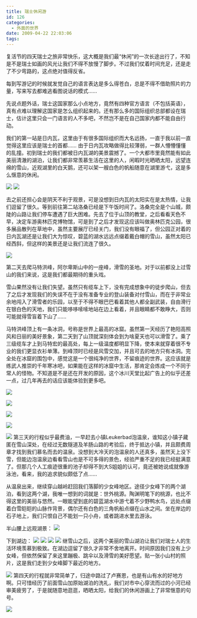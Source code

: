 ```yaml
---
title: 瑞士休闲游
id: 126
categories:
  - 外面的世界
date: 2009-04-22 22:03:06
tags:
---
```


复活节的四天瑞士之旅非常快乐，这大概是我们最“休闲”的一次长途出行了，不知是不是瑞士如画的风光让我们不得不放慢了脚步。不过我们仗着时间充足，还是走了不少弯路的，这点绝对值得反省。

每到写游记的时候就发觉自己的语言表达是多么得苍白，总是不得不借助照片的力量，写来写去都难逃看图说话的模式……

先说点题外话，瑞士这国家那么小点地方，竟然有四种官方语言（不包括英语），真有点难以理解这国家是怎么组织起来的。还有那么多的国际组织总部都设在瑞士，估计这里只会一门语言的人不多吧，不然岂不是在自己国家内都不能自由行动。

我们的第一站是日内瓦，这里由于有很多国际组织而大名远扬，一直于我以前一直觉得这里应该是瑞士的首都…… 由于日内瓦攻略做得比较薄弱，一群人懵懵懂懂的乱撞。初到瑞士的我们都被日内瓦湖的美景震撼了。一个大都市里竟然能有如此美丽清澈的湖泊，让我们都非常羡慕生活在这里的人，闲暇时光晒晒太阳，远望连绵的雪山，近观湖里的白天鹅，还可以架一艘白色的帆船随意在湖里游弋，这是多么惬意的休闲。


![](http://i557.photobucket.com/albums/ss20/lithilda/IMG_4220.jpg)
![](http://i557.photobucket.com/albums/ss20/lithilda/IMG_4229.jpg)

去之前还担心会是阴天不利于观景，可是没想到日内瓦的太阳实在是太热情，让我们逗留了很久。等到前往第二站洛桑已经是下午饭时间了。洛桑完全是个山城，颇陡的山路让我们停车遭遇了巨大困难。先去了位于山顶的教堂，之后看看天色不早，决定车游奥林匹克博物馆，可是到了之后才发现这应该叫做奥林匹克公园，很多展品散列在草地中，虽然主要展厅已经关门，我们没有眼福了，但公园正对着的日内瓦湖还是让我们大为惊叹，碧蓝的湖水远远点缀着戴白帽的雪山，虽然太阳已经西斜，但这样的美景还是让我们流连了很久。


![](http://i557.photobucket.com/albums/ss20/lithilda/IMG_4267.jpg)

第二天去爬马特洪峰，阿尔卑斯山中的一座峰，滑雪的圣地。对于以前都没上过雪山的我们来说，这是我们都最期待的重头戏。

雪山果然没有让我们失望。虽然只有缆车上下，没有完成想象中的徒步爬山，但去了之后才发现我们的失误不在于没有准备专业的登山装备对付雪山，而在于非常业余地闯入了滑雪者的乐园，以至于不得不眼巴巴看着其他人都全副武装，自由滑行在银白色的天地，我们只能哆哆嗦嗦地站在边上看着，并且眼睛都不敢睁大，否则可能就得雪盲着下山了……

马特洪峰顶上有一条冰洞，号称是世界上最高的冰窟。虽然第一天经历了艳阳高照风和日丽的美好景象，第二天到了山顶就深刻体会到为啥夏天也可以滑雪了。乘了三级缆车才上到马特宏的最高处，每上一级温度都明显下降，使本来就穿着很不专业的我们更显衣衫单薄。到峰顶时已经是风雪交加，并且可去的地方只有冰洞。完全处在冰窟的围包中，感觉这是一个很纯净的世界，不留痕迹的世界。这应该就是练武人推崇的千年寒冰吧，如果能在这样的冰窟中生活，那肯定会炼成一个不同于常人的怪物。不知道是不是还在开发的原因，这个冰川天堂比起广告上的似乎还差一点，过几年再去的话应该能体验到更多吧。


![](http://i557.photobucket.com/albums/ss20/lithilda/IMG_0481.jpg)


![](http://i557.photobucket.com/albums/ss20/lithilda/CIMG0124.jpg)

![](http://i557.photobucket.com/albums/ss20/lithilda/CIMG0138.jpg)

![](http://i557.photobucket.com/albums/ss20/lithilda/DSCF8253.jpg)

![](http://i557.photobucket.com/albums/ss20/lithilda/DSCF8268.jpg)
第三天的行程似乎最费油，一早赶去小镇Leukerbad泡温泉，谁知这小镇子藏匿在雪山深处，在经过无数隧道及羊肠山路的考验后，终于抵达小镇，并且颇费周章才找到我们慕名而去的温泉。没想到大冷天的泡温泉的人还真多，虽然天上没下雪，但能边泡温泉边看看雪山也是不可多得的景色，经验严重不足的我已经挺满意了。但那几个人工痕迹很重的池子却得不到大S姐姐的认可，竟还被她说成就像游泳池，看来，我的追求貌似颇低了点……

从温泉出来，继续穿山越岭赶回我们落脚的少女峰地区。途径少女峰下的两个湖泊，看到这两个湖，我唯一想到的词就是：世外桃源。陶渊明笔下的桃源，也比不得这里的美丽与悠然。一眼能望到底的碧蓝湖水中游弋着不少野鸭水鸟，远处点缀着白雪皑皑的山脉作背景，偶尔还有白色的三角帆船点缀在山水之间。坐在岸边的石子地上，我们只恨自己不能划一只小舟，或者跳进水里去游泳。

半山腰上远观湖景：
![](http://i557.photobucket.com/albums/ss20/lithilda/IMG_4274.jpg)

下到湖边：
![](http://i557.photobucket.com/albums/ss20/lithilda/IMG_1684.jpg)
![](http://i557.photobucket.com/albums/ss20/lithilda/IMG_4282.jpg)
![](http://i557.photobucket.com/albums/ss20/lithilda/IMG_4281.jpg)
![](http://i557.photobucket.com/albums/ss20/lithilda/IMG_4278.jpg)
继雪山之后，这两个美丽的雪山湖泊让我们对瑞士人的生活环境羡慕到极致。在湖边逗留了很久才非常不舍地离开。时间原因我们没有上少女峰，但依然保留了来这里蹦极、跳伞以及滑雪的美好愿望。贴一张小山村的照片，这是我们走到少女峰脚下最近的地方。

![](http://i557.photobucket.com/albums/ss20/lithilda/IMG_1759.jpg)
第四天的行程就非常简单了，归途中路过了卢赛恩，也是有山有水的好地方啊。只可惜经历了前面雪山加原始湖泊的洗礼，我们对市中心穿流而过的小河已经审美疲劳了，于是就随意地逛逛，晒晒太阳，给我们的休闲游画上了非常惬意的句号。

![](http://i557.photobucket.com/albums/ss20/lithilda/IMG_1776.jpg)



